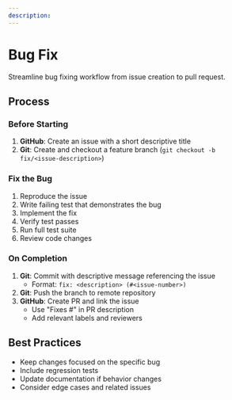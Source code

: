 ```yaml
---
description: 
---
```


# Bug Fix

Streamline bug fixing workflow from issue creation to pull request.

## Process

### Before Starting

1. **GitHub**: Create an issue with a short descriptive title
2. **Git**: Create and checkout a feature branch (`git checkout -b fix/<issue-description>`)

### Fix the Bug

1. Reproduce the issue
2. Write failing test that demonstrates the bug
3. Implement the fix
4. Verify test passes
5. Run full test suite
6. Review code changes

### On Completion

1. **Git**: Commit with descriptive message referencing the issue
   - Format: `fix: <description> (#<issue-number>)`
2. **Git**: Push the branch to remote repository
3. **GitHub**: Create PR and link the issue
   - Use "Fixes #<issue-number>" in PR description
   - Add relevant labels and reviewers

## Best Practices

- Keep changes focused on the specific bug
- Include regression tests
- Update documentation if behavior changes
- Consider edge cases and related issues
